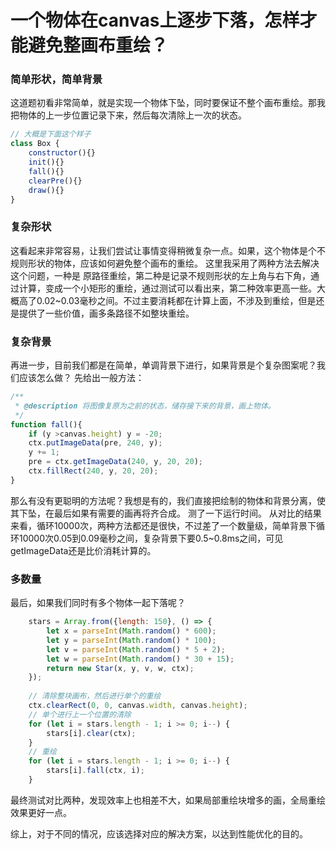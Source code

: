 # 一个物体在canvas上逐步下落，怎样才能避免整画布重绘？

### 简单形状，简单背景
这道题初看非常简单，就是实现一个物体下坠，同时要保证不整个画布重绘。那我把物体的上一步位置记录下来，然后每次清除上一次的状态。

```javascript
// 大概是下面这个样子
class Box { 
    constructor(){}
    init(){}
    fall(){}
    clearPre(){}
    draw(){}
}
```

### 复杂形状
这看起来非常容易，让我们尝试让事情变得稍微复杂一点。如果，这个物体是个不规则形状的物体，应该如何避免整个画布的重绘。
这里我采用了两种方法去解决这个问题，一种是 原路径重绘，第二种是记录不规则形状的左上角与右下角，通过计算，变成一个小矩形的重绘，通过测试可以看出来，第二种效率更高一些。大概高了0.02~0.03毫秒之间。不过主要消耗都在计算上面，不涉及到重绘，但是还是提供了一些价值，画多条路径不如整块重绘。

### 复杂背景
再进一步，目前我们都是在简单，单调背景下进行，如果背景是个复杂图案呢？我们应该怎么做？
先给出一般方法：
```javascript
/**
 * @description 将图像复原为之前的状态，储存接下来的背景，画上物体。
 */
function fall(){
    if (y >canvas.height) y = -20;
    ctx.putImageData(pre, 240, y);
    y += 1;
    pre = ctx.getImageData(240, y, 20, 20);
    ctx.fillRect(240, y, 20, 20);
}
```
那么有没有更聪明的方法呢？我想是有的，我们直接把绘制的物体和背景分离，使其下坠，在最后如果有需要的画再将齐合成。
测了一下运行时间。
从对比的结果来看，循环10000次，两种方法都还是很快，不过差了一个数量级，简单背景下循环10000次0.05到0.09毫秒之间，复杂背景下要0.5~0.8ms之间，可见getImageData还是比价消耗计算的。

### 多数量
最后，如果我们同时有多个物体一起下落呢？
```javascript
    stars = Array.from({length: 150}, () => {
        let x = parseInt(Math.random() * 600);
        let y = parseInt(Math.random() * 100);
        let v = parseInt(Math.random() * 5 + 2);
        let w = parseInt(Math.random() * 30 + 15);
        return new Star(x, y, v, w, ctx);
    });
    
    // 清除整块画布，然后进行单个的重绘
    ctx.clearRect(0, 0, canvas.width, canvas.height);
    // 单个进行上一个位置的清除
    for (let i = stars.length - 1; i >= 0; i--) {
        stars[i].clear(ctx);
    }
    // 重绘
    for (let i = stars.length - 1; i >= 0; i--) {
        stars[i].fall(ctx, i);
    }
```
最终测试对比两种，发现效率上也相差不大，如果局部重绘块增多的画，全局重绘效果更好一点。

综上，对于不同的情况，应该选择对应的解决方案，以达到性能优化的目的。